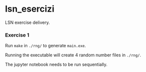 # lsn_esercizi
LSN exercise delivery.

### Exercise 1

Run `make` in `./rng/` to generate `main.exe`. 

Running the executable will create 4 random number files in `./rng/`.

The jupyter notebook needs to be run sequentially.


